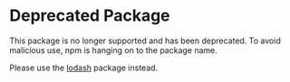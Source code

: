 Deprecated Package
==================

This package is no longer supported and has been deprecated. To avoid malicious use, npm is hanging on to the package name.

Please use the [lodash](https://www.npmjs.com/package/lodash) package instead.
